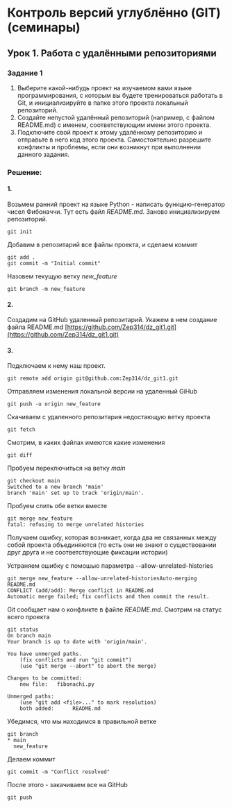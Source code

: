# Контроль версий углублённо (GIT) (семинары)
## Урок 1. Работа с удалёнными репозиториями

### Задание 1

1. Выберите какой-нибудь проект на изучаемом вами языке программирования, с которым вы будете тренироваться работать в Git, и инициализируйте в папке этого проекта локальный репозиторий.
2. Создайте непустой удалённый репозиторий (например, с файлом README.md) с именем, соответствующим имени этого проекта.
3. Подключите свой проект к этому удалённому репозиторию и отправьте в него код этого проекта. Самостоятельно разрешите конфликты и проблемы, если они возникнут при выполнении данного задания.

### Решение:

#### 1.
Возьмем ранний проект на языке Python - написать функцию-генератор чисел Фибоначчи. Тут есть файл *README.md*. Заново инициализируем репозиторий.

    git init

Добавим в репозитарий все файлы проекта, и сделаем коммит

    git add .
    git commit -m "Initial commit"

Назовем текущую ветку *new_feature*

    git branch -m new_feature

#### 2.
Создадим на GitHub удаленный репозитарий. Укажем в нем создание файла README.md  [https://github.com/Zep314/dz_git1.git](https://github.com/Zep314/dz_git1.git)

#### 3.
Подключаем к нему наш проект. 

    git remote add origin git@github.com:Zep314/dz_git1.git

Отправляем изменения локальной версии на удаленный GiHub

    git push -u origin new_feature

Скачиваем с удаленного репозитария недостающую ветку проекта

    git fetch

Смотрим, в каких файлах имеются какие изменения

    git diff


Пробуем переключиться на ветку *main*

    git checkout main
    Switched to a new branch 'main'                                                              branch 'main' set up to track 'origin/main'. 

Пробуем слить обе ветки вместе

    git merge new_feature
    fatal: refusing to merge unrelated histories

Получаем ошибку, которая возникает, когда два не связанных между собой проекта объединяются (то есть они не знают о существовании друг друга и не соответствующие фиксации истории)

Устраняем ошибку с помошью параметра --allow-unrelated-histories

    git merge new_feature --allow-unrelated-historiesAuto-merging README.md
    CONFLICT (add/add): Merge conflict in README.md
    Automatic merge failed; fix conflicts and then commit the result.

Git сообщает нам о конфликте в файле *README.md*. Смотрим на статус всего проекта

    git status                
    On branch main
    Your branch is up to date with 'origin/main'.

    You have unmerged paths.
        (fix conflicts and run "git commit")
        (use "git merge --abort" to abort the merge)

    Changes to be committed:
        new file:   fibonachi.py

    Unmerged paths:
        (use "git add <file>..." to mark resolution)
        both added:      README.md

Убедимся, что мы находимся в правильной ветке

    git branch
    * main
      new_feature

Делаем коммит

    git commit -m "Conflict resolved"

После этого - закачиваем все на GitHub

    git push

